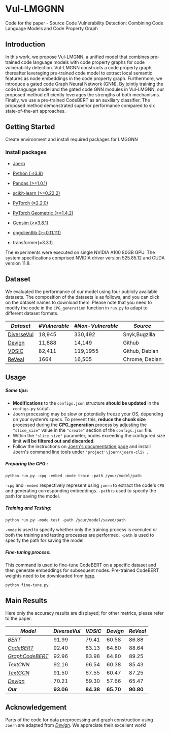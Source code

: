 # Vul-LMGGNN
Code for the paper - Source Code Vulnerability Detection: Combining Code Language Models and Code Property Graph
## Introduction

In this work, we propose Vul-LMGNN, a unified model that combines pre-trained code language models with code property graphs for code vulnerability detection. Vul-LMGNN constructs a code property graph, thereafter leveraging pre-trained code model to extract local semantic features as node embeddings in the code property graph. Furthermore, we introduce a gated code Graph Neural Network (GNN). By jointly training the code language model and the gated code GNN modules in Vul-LMGNN, our proposed method efficiently leverages the strengths of both mechanisms. Finally, we use a pre-trained CodeBERT as an auxiliary classifier. The proposed method demonstrated superior performance compared to six state-of-the-art approaches.

## Getting Started 

Create environment and install required packages for LMGGNN

### Install packages

- [Joern](https://joern.io/docs/)
- [Python (=>3.8)](https://www.python.org/)

- [Pandas (>=1.0.1)](https://pandas.pydata.org/)
- [scikit-learn (>=0.22.2)](https://scikit-learn.org/stable/)
- [PyTorch (=2.2.0)](https://pytorch.org/)
- [PyTorch Geometric (>=1.4.2)](https://pytorch-geometric.readthedocs.io/en/latest/notes/installation.html)
- [Gensim (>=3.8.1)](https://radimrehurek.com/gensim/)
- [cpgclientlib (>=0.11.111)](https://pypi.org/project/cpgclientlib/)
- transformer(=3.3.1)

The experiments were executed on single NVIDIA A100 80GB GPU. The system specifications comprised NVIDIA driver version 525.85.12 and CUDA version 11.8.

## Dataset

We evaluated the performance of our model using four publicly available datasets. The composition of the datasets is as follows, and you can click on the dataset names to download them. Please note that you need to modify the code in the `CPG_generation` function in `run.py` to adapt to different dataset formats.

| *Dataset*                                                    | *#Vulnerable* | *#Non-Vulnerable* | *Source*       |
| ------------------------------------------------------------ | ------------- | ----------------- | -------------- |
| [DiverseVul](https://drive.google.com/file/d/12IWKhmLhq7qn5B_iXgn5YerOQtkH-6RG/view?usp=sharing) | 18,945        | 330,492           | Snyk,Bugzilla  |
| [Devign](https://sites.google.com/view/devign)               | 11,888        | 14,149            | Github         |
| [VDSIC](https://osf.io/d45bw/)                               | 82,411        | 119,1955          | Github, Debian |
| [ReVeal](https://github.com/VulDetProject/ReVeal)            | 1664          | 16,505            | Chrome, Debian |

## Usage

##### Some tips:

- **Modifications** to the `configs.json` structure **should be updated** in the `configs.py` script.
- Joern processing may be slow or potentially freeze your OS, depending on your system’s specs. To prevent this, **reduce the chunk size** processed during the **CPG_generation** process by adjusting the `"slice_size"` value in the `"create"` section of the `configs.json` file.
- Within the `"slice_size"` parameter, nodes exceeding the configured size limit **will be filtered out and discarded**.
- Follow the instructions on [Joern's documentation page](https://joern.io/docs/) and install Joern's command line tools under `'project'\joern\joern-cli\ `.

##### **Preparing the CPG :**

```
python run.py -cpg -embed -mode train -path /your/model/path
```

`-cpg` and `-embed` respectively represent using `joern` to extract the code's `CPG` and generating corresponding embeddings. `-path` is used to specify the path for saving the model.

##### Training and Testing:

```
python run.py -mode test -path /your/model/saved/path
```

`-mode` is used to specify whether only the training process is executed or both the training and testing processes are performed.  `-path` is used to specify the path for saving the model.

##### Fine-tuning process:

This command is used to fine-tune CodeBERT on a specific dataset and then generate embeddings for subsequent nodes. Pre-trained CodeBERT weights need to be downloaded from [here](https://huggingface.co/microsoft/codebert-base).

```
python fine-tune.py
```

## Main Results

Here only the accuracy results are displayed; for other metrics, please refer to the paper.

| *Model*                                             | *DiverseVul* | *VDSIC*   | *Devign*  | *ReVeal*  |
| --------------------------------------------------- | ------------ | --------- | --------- | --------- |
| *[BERT](https://arxiv.org/abs/1810.04805)*          | 91.99        | 79.41     | 60.58     | 86.88     |
| *[CodeBERT](https://arxiv.org/abs/2002.08155)*      | 92.40        | 83.13     | 64.80     | 88.64     |
| *[GraphCodeBERT](https://arxiv.org/abs/2009.08366)* | 92.96        | 83.98     | 64.80     | 89.25     |
| *TextCNN*                                           | 92.16        | 66.54     | 60.38     | 85.43     |
| *[TextGCN](https://arxiv.org/abs/1809.05679)*       | 91.50        | 67.55     | 60.47     | 87.25     |
| *[Devign](https://arxiv.org/abs/1909.03496)*        | 70.21        | 59.30     | 57.66     | 65.47     |
| ***Our***                                           | **93.06**    | **84.38** | **65.70** | **90.80** |

## Acknowledgement

Parts of the code for data preprocessing and graph construction using `Joern` are adapted from *[Devign](https://arxiv.org/abs/1909.03496)*. We appreciate their excellent work!

